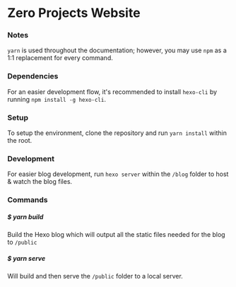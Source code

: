 # Zero Projects Website

### Notes
`yarn` is used throughout the documentation; however, you may use `npm` as a 1:1 replacement for every command.

### Dependencies
For an easier development flow, it's recommended to install `hexo-cli` by running `npm install -g hexo-cli`.

### Setup
To setup the environment, clone the repository and run `yarn install` within the root.

### Development
For easier blog development, run `hexo server` within the `/blog` folder to host & watch the blog files.

### Commands
##### $ yarn build
Build the Hexo blog which will output all the static files needed for the blog to `/public`

##### $ yarn serve
Will build and then serve the `/public` folder to a local server.
